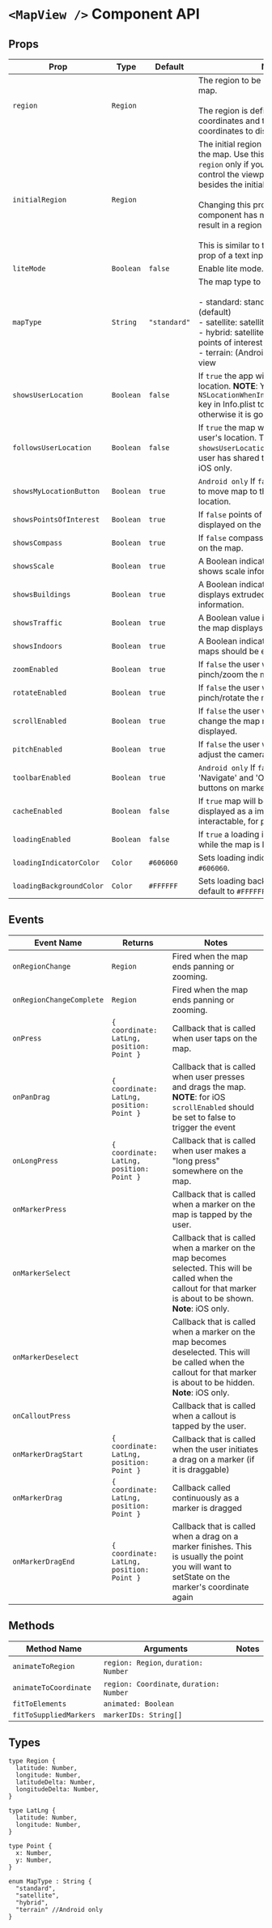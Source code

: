 # `<MapView />` Component API

## Props

| Prop | Type | Default | Note |
|---|---|---|---|
| `region` | `Region` |  | The region to be displayed by the map. <br/><br/>The region is defined by the center coordinates and the span of coordinates to display.
| `initialRegion` | `Region` |  | The initial region to be displayed by the map.  Use this prop instead of `region` only if you don't want to control the viewport of the map besides the initial region.<br/><br/> Changing this prop after the component has mounted will not result in a region change.<br/><br/> This is similar to the `initialValue` prop of a text input.
| `liteMode` | `Boolean` | `false` | Enable lite mode. **Note**: Android only.
| `mapType` | `String` | `"standard"` | The map type to be displayed. <br/><br/> - standard: standard road map (default)<br/> - satellite: satellite view<br/> - hybrid: satellite view with roads and points of interest overlayed<br/> - terrain: (Android only) topographic view
| `showsUserLocation` | `Boolean` | `false` | If `true` the app will ask for the user's location. **NOTE**: You need to add `NSLocationWhenInUseUsageDescription` key in Info.plist to enable geolocation, otherwise it is going to *fail silently*!
| `followsUserLocation` | `Boolean` | `false` | If `true` the map will focus on the user's location. This only works if `showsUserLocation` is true and the user has shared their location. **Note**: iOS only.
| `showsMyLocationButton` | `Boolean` | `true` | `Android only` If `false` hide the button to move map to the current user's location.
| `showsPointsOfInterest` | `Boolean` | `true` | If `false` points of interest won't be displayed on the map.
| `showsCompass` | `Boolean` | `true` | If `false` compass won't be displayed on the map.
| `showsScale` | `Boolean` | `true` | A Boolean indicating whether the map shows scale information.
| `showsBuildings` | `Boolean` | `true` | A Boolean indicating whether the map displays extruded building information.
| `showsTraffic` | `Boolean` | `true` | A Boolean value indicating whether the map displays traffic information.
| `showsIndoors` | `Boolean` | `true` | A Boolean indicating whether indoor maps should be enabled.
| `zoomEnabled` | `Boolean` | `true` | If `false` the user won't be able to pinch/zoom the map.
| `rotateEnabled` | `Boolean` | `true` | If `false` the user won't be able to pinch/rotate the map.
| `scrollEnabled` | `Boolean` | `true` | If `false` the user won't be able to change the map region being displayed.
| `pitchEnabled` | `Boolean` | `true` | If `false` the user won't be able to adjust the camera’s pitch angle.
| `toolbarEnabled` | `Boolean` | `true` | `Android only` If `false` will hide 'Navigate' and 'Open in Maps' buttons on marker press
| `cacheEnabled` | `Boolean` | `false` | If `true` map will be cached and displayed as a image instead of being interactable, for performance usage.
| `loadingEnabled` | `Boolean` | `false` | If `true` a loading indicator will show while the map is loading.
| `loadingIndicatorColor` | `Color` | `#606060` | Sets loading indicator color, default to `#606060`.
| `loadingBackgroundColor` | `Color` | `#FFFFFF` | Sets loading background color, default to `#FFFFFF`.



## Events

| Event Name | Returns | Notes
|---|---|---|
| `onRegionChange` | `Region` | Fired when the map ends panning or zooming.
| `onRegionChangeComplete` | `Region` | Fired when the map ends panning or zooming.
| `onPress` | `{ coordinate: LatLng, position: Point }` | Callback that is called when user taps on the map.
| `onPanDrag` | `{ coordinate: LatLng, position: Point }` | Callback that is called when user presses and drags the map. **NOTE**: for iOS `scrollEnabled` should be set to false to trigger the event
| `onLongPress` | `{ coordinate: LatLng, position: Point }` | Callback that is called when user makes a "long press" somewhere on the map.
| `onMarkerPress` |  | Callback that is called when a marker on the map is tapped by the user.
| `onMarkerSelect` |  | Callback that is called when a marker on the map becomes selected. This will be called when the callout for that marker is about to be shown. **Note**: iOS only.
| `onMarkerDeselect` |  | Callback that is called when a marker on the map becomes deselected. This will be called when the callout for that marker is about to be hidden. **Note**: iOS only.
| `onCalloutPress` |  | Callback that is called when a callout is tapped by the user.
| `onMarkerDragStart` | `{ coordinate: LatLng, position: Point }` | Callback that is called when the user initiates a drag on a marker (if it is draggable)
| `onMarkerDrag` | `{ coordinate: LatLng, position: Point }` | Callback called continuously as a marker is dragged
| `onMarkerDragEnd` | `{ coordinate: LatLng, position: Point }` | Callback that is called when a drag on a marker finishes. This is usually the point you will want to setState on the marker's coordinate again



## Methods

| Method Name | Arguments | Notes
|---|---|---|
| `animateToRegion` | `region: Region`, `duration: Number` |
| `animateToCoordinate` | `region: Coordinate`, `duration: Number` |
| `fitToElements` | `animated: Boolean` |
| `fitToSuppliedMarkers` | `markerIDs: String[]` |



## Types

```
type Region {
  latitude: Number,
  longitude: Number,
  latitudeDelta: Number,
  longitudeDelta: Number,
}
```

```
type LatLng {
  latitude: Number,
  longitude: Number,
}
```

```
type Point {
  x: Number,
  y: Number,
}
```

```
enum MapType : String {
  "standard",
  "satellite",
  "hybrid",
  "terrain" //Android only
}
```
